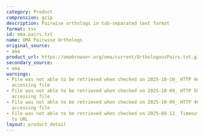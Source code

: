 ```yaml
---
category: Product
compression: gzip
description: Pairwise orthologs in tab-separated text format
format: tsv
id: oma.pairs.txt
name: OMA Pairwise Orthologs
original_source:
- oma
product_url: https://omabrowser.org/oma/current/OrthologousPairs.txt.gz
secondary_source:
- oma
warnings:
- File was not able to be retrieved when checked on 2025-10-10_ HTTP 404 error when
  accessing file
- File was not able to be retrieved when checked on 2025-10-09_ HTTP 502 error when
  accessing file
- File was not able to be retrieved when checked on 2025-10-09_ HTTP 404 error when
  accessing file
- File was not able to be retrieved when checked on 2025-08-12_ Timeout connecting
  to URL
layout: product_detail
---
```

